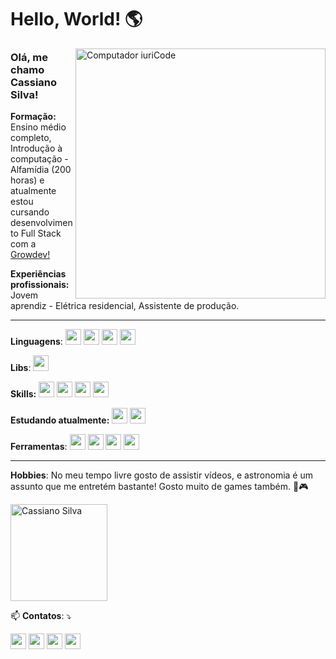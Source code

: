 # Hello, World! 🌎 


<img src="https://raw.githubusercontent.com/MicaelliMedeiros/micaellimedeiros/master/image/computer-illustration.png" min-width="400px" max-width="400px" width="400px" align="right" alt="Computador iuriCode">

  <p align="left"> 
  <h3>Olá, me chamo <strong>Cassiano Silva!</strong></h3>
  <p><strong>Formação:</strong> Ensino médio completo, Introdução à computação - Alfamídia (200 horas) e atualmente estou cursando desenvolvimento Full Stack
com a <a href="https://www.growdev.com.br/">Growdev!</a></p>
  <p><strong>Experiências profissionais:</strong> Jovem aprendiz - Elétrica residencial, Assistente de produção.</p>

---

<p align="left">
  <strong>Linguagens</strong>: 
  <img height="25em" src=https://img.shields.io/badge/HTML5-E34F26?style=for-the-badge&logo=html5&logoColor=white>
  <img height="25em" src=https://img.shields.io/badge/CSS3-1572B6?style=for-the-badge&logo=css3&logoColor=white>
  <img height="25em" src=https://img.shields.io/badge/JavaScript-F7DF1E?style=for-the-badge&logo=javascript&logoColor=black>
  <img height="25em" src=https://img.shields.io/badge/TypeScript-007ACC?style=for-the-badge&logo=typescript&logoColor=white>

</p>

<p align="left">
  <strong>Libs</strong>: 
  <img height="25em" src=https://img.shields.io/badge/React-20232A?style=for-the-badge&logo=react&logoColor=61DAFB>
 

</p>

<p align="left">
  <strong>Skills:</strong>
  <img height="25em" src=https://img.shields.io/badge/styled--components-DB7093?style=for-the-badge&logo=styled-components&logoColor=white>
 <img height="25em" src=https://img.shields.io/badge/React_Router-CA4245?style=for-the-badge&logo=react-router&logoColor=white>
 <img height="25em" src=https://img.shields.io/badge/Material--UI-0081CB?style=for-the-badge&logo=material-ui&logoColor=white>
  <img height="25em" src=https://img.shields.io/badge/Bootstrap-563D7C?style=for-the-badge&logo=bootstrap&logoColor=white](https://img.shields.io/badge/Material--UI-0081CB?style=for-the-badge&logo=material-ui&logoColor=white>
</p>

 <p aligm="left">
 <strong>Estudando atualmente:</strong> 
  <img height="25em" src=https://img.shields.io/badge/React-20232A?style=for-the-badge&logo=react&logoColor=61DAFB>
  <img height="25em" src=https://img.shields.io/badge/Redux-Toolkit-593D88?style=for-the-badge&logo=redux&logoColor=white>
</p>

<p align="left">
  <strong>Ferramentas</strong>:
  <img height="25em" src=https://img.shields.io/badge/Windows-0078D6?style=for-the-badge&logo=windows&logoColor=white>
   <img height="25em" src=https://img.shields.io/badge/Visual_Studio_Code-0078D4?style=for-the-badge&logo=visual%20studio%20code&logoColor=white>
  <img height="25em" src=https://img.shields.io/badge/Brave-FF1B2D?style=for-the-badge&logo=Brave&logoColor=white>
  <img height="25em" src=	https://img.shields.io/badge/Google_chrome-4285F4?style=for-the-badge&logo=Google-chrome&logoColor=white>
</p>

---

<p align="left">
  <strong>Hobbies</strong>: No meu tempo livre gosto de assistir vídeos, e astronomia é um assunto que me entretém bastante! Gosto muito de games também. 🌌🎮
</p>


<p>
  <img height="155em" src="https://github-readme-stats.vercel.app/api/top-langs?username=cassianosilvaa&show_icons=true&theme=slateblack&title_color=f34213&text_color=0c0c0c&icon_color=0c0c0c&layout=compact&hide_border=true&bg_color=316dca" alt="Cassiano Silva" />
 
</p>



<p align="left">
  📫 <strong>Contatos</strong>: ⤵️
</p>

<p align="left">
  <p align="left">
  <a href="mailto:silva11.cassiano@gmail.com" alt="Gmail">
  <img height="25em" src="https://img.shields.io/badge/Gmail-D14836?style=for-the-badge&logo=gmail&logoColor=white"/></a>

  <a href="https://www.linkedin.com/in/cassiano-silva-51469b240/" alt="Linkedin">
  <img height="25em" src="https://img.shields.io/badge/LinkedIn-0077B5?style=for-the-badge&logo=linkedin&logoColor=white" /></a>

  <a href="https://api.whatsapp.com/send?phone=5551984551871&text=Ol%C3%A1%2C%20vi%20seu%20perfil%20no%20Github!" alt="WhatsApp">
  <img height="25em" src="https://img.shields.io/badge/WhatsApp-25D366?style=for-the-badge&logo=whatsapp&logoColor=white"/></a>

  <a href="https://www.instagram.com/silva.cassiano/" alt="Instagram">
  <img height="25em" src="https://img.shields.io/badge/Instagram-E4405F?style=for-the-badge&logo=instagram&logoColor=white"/></a>
</p>


